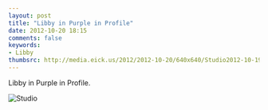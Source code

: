 ```yaml
---
layout: post
title: "Libby in Purple in Profile"
date: 2012-10-20 18:15
comments: false
keywords: 
- Libby
thumbsrc: http://media.eick.us/2012/2012-10-20/640x640/Studio2012-10-19at19-30-39-2012-10-19at19-30-39.jpg
---
```

Libby in Purple in Profile.

![Studio](http://media.eick.us/media/photographs/2012/2012-10-20/Studio2012-10-19at19-30-39-2012-10-19at19-30-39.jpg)

